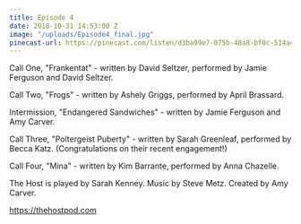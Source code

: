 ```yaml
---
title: Episode 4
date: 2018-10-31 14:53:00 Z
image: "/uploads/Episode4_final.jpg"
pinecast-url: https://pinecast.com/listen/d3ba99e7-075b-48a8-bf0c-514a44bcd299.mp3
---
```


Call One, "Frankentat" - written by David Seltzer, performed by Jamie Ferguson and David Seltzer.

Call Two, "Frogs" - written by Ashely Griggs, performed by April Brassard.

Intermission, "Endangered Sandwiches" - written by Jamie Ferguson and Amy Carver.

Call Three, "Poltergeist Puberty" - written by Sarah Greenleaf, performed by Becca Katz. (Congratulations on their recent engagement!)

Call Four, "Mina" - written by Kim Barrante, performed by Anna Chazelle.

The Host is played by Sarah Kenney.
Music by Steve Metz.
Created by Amy Carver.

https://thehostpod.com